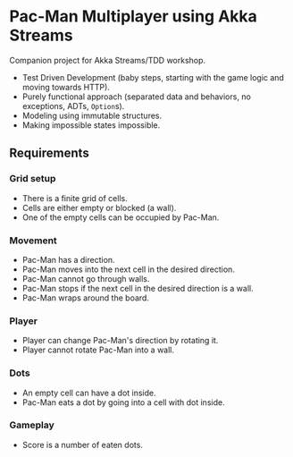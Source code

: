 # Pac-Man Multiplayer using Akka Streams

Companion project for Akka Streams/TDD workshop.

* Test Driven Development (baby steps, starting with the game logic and moving towards HTTP).
* Purely functional approach (separated data and behaviors, no exceptions, ADTs, `Option`s).
* Modeling using immutable structures.
* Making impossible states impossible.

## Requirements

### Grid setup
  * There is a finite grid of cells.
  * Cells are either empty or blocked (a wall).
  * One of the empty cells can be occupied by Pac-Man.

### Movement
  * Pac-Man has a direction.
  * Pac-Man moves into the next cell in the desired direction.
  * Pac-Man cannot go through walls.
  * Pac-Man stops if the next cell in the desired direction is a wall.
  * Pac-Man wraps around the board.
  
### Player
  * Player can change Pac-Man's direction by rotating it.
  * Player cannot rotate Pac-Man into a wall.
  
### Dots
  * An empty cell can have a dot inside.
  * Pac-Man eats a dot by going into a cell with dot inside.
  
### Gameplay
  * Score is a number of eaten dots.
